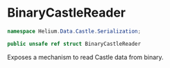 # BinaryCastleReader

~~~cs
namespace Helium.Data.Castle.Serialization;

public unsafe ref struct BinaryCastleReader
~~~

Exposes a mechanism to read Castle data from binary.